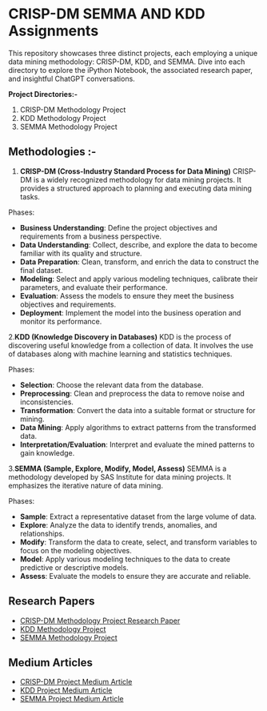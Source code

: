 # CRISP-DM SEMMA AND KDD Assignments

This repository showcases three distinct projects, each employing a unique data mining methodology: CRISP-DM, KDD, and SEMMA. Dive into each directory to explore the iPython Notebook, the associated research paper, and insightful ChatGPT conversations.

**Project Directories:-**
1. CRISP-DM Methodology Project
2. KDD Methodology Project
3. SEMMA Methodology Project

## Methodologies :-

1. **CRISP-DM (Cross-Industry Standard Process for Data Mining)**
CRISP-DM is a widely recognized methodology for data mining projects. It provides a structured approach to planning and executing data mining tasks.

Phases:
* **Business Understanding**: Define the project objectives and requirements from a business perspective.
* **Data Understanding**: Collect, describe, and explore the data to become familiar with its quality and structure.
* **Data Preparation**: Clean, transform, and enrich the data to construct the final dataset.
* **Modeling**: Select and apply various modeling techniques, calibrate their parameters, and evaluate their performance.
* **Evaluation**: Assess the models to ensure they meet the business objectives and requirements.
* **Deployment**: Implement the model into the business operation and monitor its performance.

2.**KDD (Knowledge Discovery in Databases)**
KDD is the process of discovering useful knowledge from a collection of data. It involves the use of databases along with machine learning and statistics techniques.

Phases:
* **Selection**: Choose the relevant data from the database.
* **Preprocessing**: Clean and preprocess the data to remove noise and inconsistencies.
* **Transformation**: Convert the data into a suitable format or structure for mining.
* **Data Mining**: Apply algorithms to extract patterns from the transformed data.
* **Interpretation/Evaluation**: Interpret and evaluate the mined patterns to gain knowledge.

3.**SEMMA (Sample, Explore, Modify, Model, Assess)**
SEMMA is a methodology developed by SAS Institute for data mining projects. It emphasizes the iterative nature of data mining.

Phases:
* **Sample**: Extract a representative dataset from the large volume of data.
* **Explore**: Analyze the data to identify trends, anomalies, and relationships.
* **Modify**: Transform the data to create, select, and transform variables to focus on the modeling objectives.
* **Model**: Apply various modeling techniques to the data to create predictive or descriptive models.
* **Assess**: Evaluate the models to ensure they are accurate and reliable.

## Research Papers

* [CRISP-DM Methodology Project Research Paper]()
* [KDD Methodology Project]()
* [SEMMA Methodology Project]()
  
## Medium Articles
* [CRISP-DM Project Medium Article](https://medium.com/@omkarnagarkar55/predictive-modeling-for-diabetes-diagnosis-an-application-of-crisp-dm-methodology-4bddc0bdb224)
* [KDD Project Medium Article](https://medium.com/@omkarnagarkar55/harnessing-the-power-of-kdd-a-comprehensive-study-on-stroke-risk-identification-through-predictive-36e9ee66d961)
* [SEMMA Project Medium Article](https://medium.com/@omkarnagarkar55/crystalline-insights-applying-semma-methodology-for-predictive-modeling-of-water-potability-with-97d489b49781)
